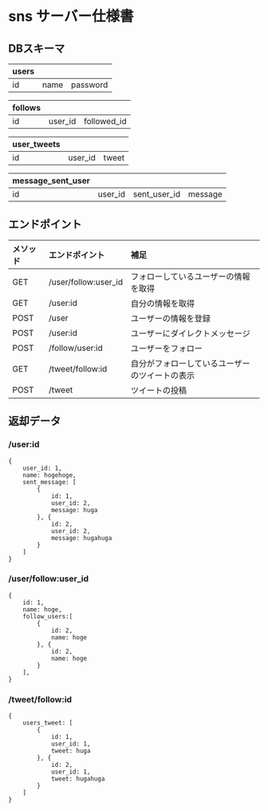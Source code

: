 # sns サーバー仕様書

## DBスキーマ
| users |      |          |
| :---- | :--- | :------- |
| id    | name | password |

| follows |         |             |
| :------ | :------ | :---------- |
| id      | user_id | followed_id |

| user_tweets |         |       |
| :---------- | :------ | :---- |
| id          | user_id | tweet |

| message_sent_user |         |              |         |
| :---------------- | :------ | :----------- | :------ |
| id                | user_id | sent_user_id | message |

## エンドポイント
 | メソッド | エンドポイント       | 補足                                           |
 | :------- | :------------------- | :--------------------------------------------- |
 | GET      | /user/follow:user_id | フォローしているユーザーの情報を取得           |
 | GET      | /user:id             | 自分の情報を取得                               |
 | POST     | /user                | ユーザーの情報を登録                           |
 | POST     | /user:id             | ユーザーにダイレクトメッセージ                 |
 | POST     | /follow/user:id      | ユーザーをフォロー                             |
 | GET      | /tweet/follow:id     | 自分がフォローしているユーザーのツイートの表示 |
 | POST     | /tweet               | ツイートの投稿                                 |
 

 ## 返却データ
### /user:id
```
{
    user_id: 1,
    name: hogehoge,
    sent_message: [
        {
            id: 1,
            user_id: 2,
            message: huga
        }, {
            id: 2,
            user_id: 2,
            message: hugahuga
        }
    ]
}
```

### /user/follow:user_id
```
{
    id: 1,
    name: hoge,
    follow_users:[
        {
            id: 2,
            name: hoge
        }, {
            id: 2,
            name: hoge
        }
    ],
}
```

### /tweet/follow:id
```
{
    users_tweet: [
        {
            id: 1,
            user_id: 1,
            tweet: huga
        }, {
            id: 2,
            user_id: 1,
            tweet: hugahuga
        }
    ]
}
```

### 
